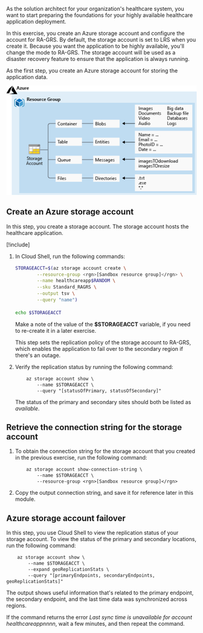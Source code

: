 As the solution architect for your organization's healthcare system, you want to start preparing the foundations for your highly available healthcare application deployment.

In this exercise, you create an Azure storage account and configure the account for RA-GRS. By default, the storage account is set to LRS when you create it. Because you want the application to be highly available, you'll change the mode to RA-GRS. The storage account will be used as a disaster recovery feature to ensure that the application is always running.

As the first step, you create an Azure storage account for storing the application data.

![The storage account configuration](../media/3-storage-account-overview.png)

## Create an Azure storage account

In this step, you create a storage account. The storage account hosts the healthcare application.

[!include[](../../../includes/azure-sandbox-activate.md)]

1. In Cloud Shell, run the following commands:

    ```bash
    STORAGEACCT=$(az storage account create \
            --resource-group <rgn>[Sandbox resource group]</rgn> \
            --name healthcareapp$RANDOM \
            --sku Standard_RAGRS \
            --output tsv \
            --query "name")
  
    echo $STORAGEACCT
    ```

    Make a note of the value of the **\$STORAGEACCT** variable, if you need to re-create it in a later exercise.

    This step sets the replication policy of the storage account to RA-GRS, which enables the application to fail over to the secondary region if there's an outage.

1. Verify the replication status by running the following command:

    ```azurecli
        az storage account show \
            --name $STORAGEACCT \
            --query "[statusOfPrimary, statusOfSecondary]"
    ```

   The status of the primary and secondary sites should both be listed as *available*.

## Retrieve the connection string for the storage account

1. To obtain the connection string for the storage account that you created in the previous exercise, run the following command:

    ```azurecli
        az storage account show-connection-string \
            --name $STORAGEACCT \
            --resource-group <rgn>[Sandbox resource group]</rgn>
    ```

1. Copy the output connection string, and save it for reference later in this module.

## Azure storage account failover

In this step, you use Cloud Shell to view the replication status of your storage account. To view the status of the primary and secondary locations, run the following command:

```azurecli
    az storage account show \
        --name $STORAGEACCT \
        --expand geoReplicationStats \
        --query "[primaryEndpoints, secondaryEndpoints, geoReplicationStats]"
```

The output shows useful information that's related to the primary endpoint, the secondary endpoint, and the last time data was synchronized across regions.

If the command returns the error *Last sync time is unavailable for account healthcareappnnnn*, wait a few minutes, and then repeat the command.
